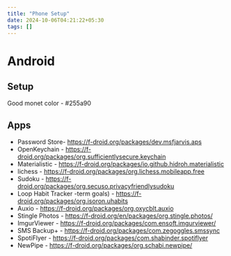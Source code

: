 ```yaml
---
title: "Phone Setup"
date: 2024-10-06T04:21:22+05:30
tags: []
---
```


# Android

## Setup
Good monet color - #255a90

## Apps

- Password Store- https://f-droid.org/packages/dev.msfjarvis.aps
- OpenKeychain - https://f-droid.org/packages/org.sufficientlysecure.keychain
- Materialistic - https://f-droid.org/packages/io.github.hidroh.materialistic
- lichess - https://f-droid.org/packages/org.lichess.mobileapp.free
- Sudoku - https://f-droid.org/packages/org.secuso.privacyfriendlysudoku
- Loop Habit Tracker -term goals) - https://f-droid.org/packages/org.isoron.uhabits
- Auxio - https://f-droid.org/packages/org.oxycblt.auxio
- Stingle Photos - https://f-droid.org/en/packages/org.stingle.photos/
- ImgurViewer - https://f-droid.org/packages/com.ensoft.imgurviewer/
- SMS Backup+ - https://f-droid.org/packages/com.zegoggles.smssync
- SpotiFlyer - https://f-droid.org/packages/com.shabinder.spotiflyer
- NewPipe - https://f-droid.org/packages/org.schabi.newpipe/
